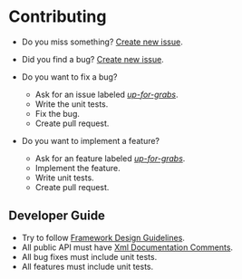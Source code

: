 # Contributing

* Do you miss something? [Create new issue](https://github.com/Kros-sk/Kros.AspNetCore/issues/new?template=feature_request.md).
* Did you find a bug? [Create new issue](https://github.com/Kros-sk/Kros.AspNetCore/issues/new?template=bug_report.md).
* Do you want to fix a bug?
  * Ask for an issue labeled [_up-for-grabs_](https://github.com/Kros-sk/Kros.AspNetCore/labels/up-for-grabs).
  * Write the unit tests.
  * Fix the bug.
  * Create pull request.

* Do you want to implement a feature?
  * Ask for an feature labeled [_up-for-grabs_](https://github.com/Kros-sk/Kros.AspNetCore/labels/up-for-grabs).
  * Implement the feature.
  * Write unit tests.
  * Create pull request.

## Developer Guide

* Try to follow [Framework Design Guidelines](https://docs.microsoft.com/en-us/dotnet/standard/design-guidelines).
* All public API must have [Xml Documentation Comments](https://docs.microsoft.com/en-us/dotnet/csharp/programming-guide/xmldoc/xml-documentation-comments).
* All bug fixes must include unit tests.
* All features must include unit tests.
